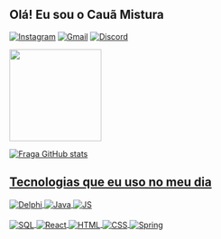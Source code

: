 ## Olá! Eu sou o Cauã Mistura

[![Instagram](https://img.shields.io/badge/Instagram-E4405F?style=for-the-badge&logo=instagram&logoColor=white)](https://www.instagram.com/caua_mistura/)
[![Gmail](https://img.shields.io/badge/Gmail-D14836?style=for-the-badge&logo=gmail&logoColor=white)]()
[![Discord](https://img.shields.io/badge/Discord-7289DA?style=for-the-badge&logo=discord&logoColor=white)]()

<div align="left">
  <a href="https://github.com/cauamistura">
  <img height="163em" src="https://github-readme-stats.vercel.app/api/top-langs/?username=cauamistura&layout=compact&langs_count=7&theme=dark"/>
</div>
  
![Fraga GitHub stats](https://github-readme-stats.vercel.app/api?username=cauamistura&show_icons=true&theme=dark&count_private=true)
  
## Tecnologias que eu uso no meu dia

<div style="display: inline_block">
  <img align="center" alt="Delphi" src="https://img.shields.io/badge/Delphi_RAD_Studio-B22222?style=for-the-badge&logo=delphi&logoColor=white" />
  <img align="center" alt="Java" src="https://img.shields.io/badge/Java-ED8B00?style=for-the-badge&logo=java&logoColor=white" />
  <img align="center" alt="JS" src="https://img.shields.io/badge/JavaScript-323330?style=for-the-badge&logo=javascript&logoColor=F7DF1E" />
</div><br/>

<div style="display: inline_block">
  <img align="center" alt="SQL" src="https://img.shields.io/badge/MySQL-00000F?style=for-the-badge&logo=mysql&logoColor=white" />
  <img align="center" alt="React" src="https://img.shields.io/badge/React_Native-20232A?style=for-the-badge&logo=react&logoColor=61DAFB" />
  <img align="center" alt="HTML" src="https://img.shields.io/badge/HTML5-E34F26?style=for-the-badge&logo=html5&logoColor=white" />
  <img align="center" alt="CSS" src="https://img.shields.io/badge/CSS3-1572B6?style=for-the-badge&logo=css3&logoColor=white" />
  <img align="center" alt="Spring" src="https://img.shields.io/badge/Spring-6DB33F?style=for-the-badge&logo=spring&logoColor=white" />
</div><br/>



